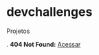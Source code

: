 # devchallenges
 Projetos

 . **404 Not Found:** [Acessar](https://josimarmg.github.io/devchallenges/page-404-not-found/index.html)